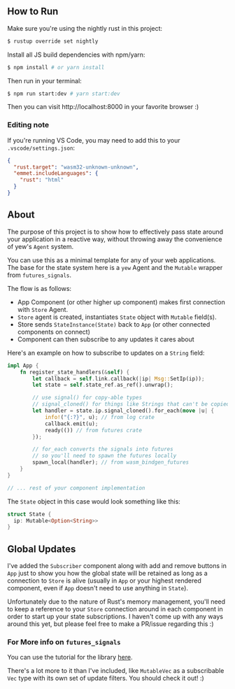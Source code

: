 ## How to Run

Make sure you're using the nightly rust in this project:

```bash
$ rustup override set nightly
```

Install all JS build dependencies with npm/yarn:

```sh
$ npm install # or yarn install
```

Then run in your terminal:

```sh
$ npm run start:dev # yarn start:dev
```

Then you can visit http://localhost:8000 in your favorite browser :)

### Editing note

If you're running VS Code, you may need to add this to your `.vscode/settings.json`:

```json
{
  "rust.target": "wasm32-unknown-unknown",
  "emmet.includeLanguages": {
    "rust": "html"
  }
}
```

## About

The purpose of this project is to show how to effectively pass state around your application in a reactive way, without throwing away the convenience of yew's `Agent` system.

You can use this as a minimal template for any of your web applications. The base for the state system here is a `yew` Agent and the `Mutable` wrapper from `futures_signals`.

The flow is as follows:

- App Component (or other higher up component) makes first connection with `Store` Agent.
- `Store` agent is created, instantiates `State` object with `Mutable` field(s).
- Store sends `StateInstance(State)` back to `App` (or other connected components on connect)
- Component can then subscribe to any updates it cares about

Here's an example on how to subscribe to updates on a `String` field:

```rust
impl App {
    fn register_state_handlers(&self) {
        let callback = self.link.callback(|ip| Msg::SetIp(ip));
        let state = self.state_ref.as_ref().unwrap();

        // use signal() for copy-able types
        // signal_cloned() for things like Strings that can't be copied
        let handler = state.ip.signal_cloned().for_each(move |u| {
            info!("{:?}", u); // from log crate
            callback.emit(u);
            ready(()) // from futures crate
        });

        // for_each converts the signals into futures
        // so you'll need to spawn the futures locally
        spawn_local(handler); // from wasm_bindgen_futures
    }
}

// ... rest of your component implementation
```

The `State` object in this case would look something like this:

```rust
struct State {
  ip: Mutable<Option<String>>
}
```

## Global Updates

I've added the `Subscriber` component along with add and remove buttons in `App` just to show you how the global state will be retained as long as a connection to `Store` is alive (usually in `App` or your highest rendered component, even if `App` doesn't need to use anything in `State`).

Unfortunately due to the nature of Rust's memory management, you'll need to keep a reference to your `Store` connection around in each component in order to start up your state subscriptions. I haven't come up with any ways around this yet, but please feel free to make a PR/issue regarding this :)

### For More info on `futures_signals`

You can use the tutorial for the library [here](https://docs.rs/futures-signals/0.3.15/futures_signals/tutorial/index.html).

There's a lot more to it than I've included, like `MutableVec` as a subscribable `Vec` type with its own set of update filters. You should check it out! :)
